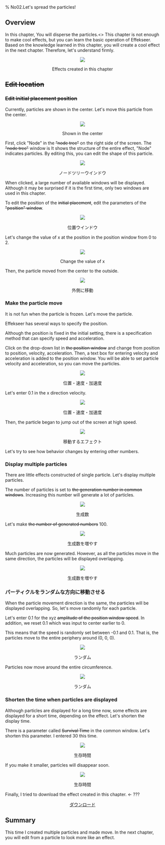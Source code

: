 ﻿% No02.Let's spread the particles!

<div class="main">

## Overview

In this chapter, You will disperse the particles.<>
This chapter is not enough to make cool effects, but you can learn the basic operation of Effekseer.
Based on the knowledge learned in this chapter, you will create a cool effect in the next chapter.
Therefore, let's understand firmly.

<div align="center">
<img src="../../img/Tutorial/02_completed.gif">
<p>Effects created in this chapter</p>
</div>

## <s>Edit location</s>
   
### <s>Edit initial placement position</s>

Currently, particles are shown in the center. Let's move this particle from the center.

<div align="center">
<img src="../../img/Tutorial/01_square.png">
<p>Shown in the center</p>
</div>

First, click "Node" in the <s>"node tree"</s> on the right side of the screen. The <s>"node tree"</s> window is
It shows the structure of the entire effect, "Node" indicates particles. By editing this, you can edit the shape of this particle.

<div align="center">
<img src="../../img/Tutorial/02_nodetree.png">
<p>ノードツリーウインドウ</p>
</div>

When clicked, a large number of available windows will be displayed. Although it may be surprised if it is the first time,
only two windows are used in this chapter.

To edit the position of the <s>initial placement</s>, edit the parameters of the <s>"position" window</s>.

<div align="center">
<img src="../../img/Tutorial/02_position_en.png">
<p>位置ウインドウ</p>
</div>

Let's change the value of x at the position in the position window from 0 to 2.

<div align="center">
<img src="../../img/Tutorial/02_position_input_en.png">
<p>Change the value of x</p>
</div>

Then, the particle moved from the center to the outside.

<div align="center">
<img src="../../img/Tutorial/02_position_input_view.png">
<p>外側に移動</p>
</div>

### Make the particle move

It is not fun when the particle is frozen. Let's move the particle.

Effekseer has several ways to specify the position.

Although the position is fixed in the initial setting, there is a specification method that can specify speed and acceleration.

Click on the drop-down list in <s>the position window</s> and change from position to position, velocity, acceleration.
Then, a text box for entering velocity and acceleration is added to the position window.
You will be able to set particle velocity and acceleration, so you can move the particles.

<div align="center">
<img src="../../img/Tutorial/02_pva_en.png">
<p>位置・速度・加速度</p>
</div>

Let's enter 0.1 in the x direction velocity.

<div align="center">
<img src="../../img/Tutorial/02_pva_input_en.png">
<p>位置・速度・加速度</p>
</div>

Then, the particle began to jump out of the screen at high speed.

<div align="center">
<img src="../../img/Tutorial/02_pva.gif">
<p>移動するエフェクト</p>
</div>

Let's try to see how behavior changes by entering other numbers.

### Display multiple particles

There are little effects constructed of single particle.
Let's display multiple particles.

The number of particles is set to <s>the generation number in common windows</s>.
Increasing this number will generate a lot of particles.

<div align="center">
<img src="../../img/Tutorial/02_common_en.png">
<p>生成数</p>
</div>

Let's make <s>the number of generated numbers</s> 100.

<div align="center">
<img src="../../img/Tutorial/02_common_count_en.png">
<p>生成数を増やす</p>
</div>

Much particles are now generated.
However, as all the particles move in the same direction, the particles will be displayed overlapping.

<div align="center">
<img src="../../img/Tutorial/02_count.gif">
<p>生成数を増やす</p>
</div>

### パーティクルをランダムな方向に移動させる

When the particle movement direction is the same, the particles will be displayed overlapping.
So, let's move randomly for each particle.

Let's enter 0.1 for the xyz <s>amplitude of the position window speed</s>. In addition, we reset 0.1 which was input to center earlier to 0.

This means that the speed is randomly set between -0.1 and 0.1.
That is, the particles move to the entire periphery around (0, 0, 0).

<div align="center">
<img src="../../img/Tutorial/02_random_input_en.png">
<p>ランダム</p>
</div>

Particles now move around the entire circumference.

<div align="center">
<img src="../../img/Tutorial/02_random.gif">
<p>ランダム</p>
</div>

### Shorten the time when particles are displayed

Although particles are displayed for a long time now, some effects are displayed for a short time, depending on the effect.
Let's shorten the display time.

There is a parameter called <s>Survival Time</s> in the common window.
Let's shorten this parameter. I entered 30 this time.

<div align="center">
<img src="../../img/Tutorial/02_life_input_en.png">
<p>生存時間</p>
</div>

If you make it smaller, particles will disappear soon.

<div align="center">
<img src="../../img/Tutorial/02_completed.gif">
<p>生存時間</p>
</div>

Finally, I tried to download the effect created in this chapter. <- ???

<div align="center">
<a href = "../../Sample/02_Sample.zip">ダウンロード</a>
</div>

## Summary

This time I created multiple particles and made move.
In the next chapter, you will edit from a particle to look more like an effect.

</div>